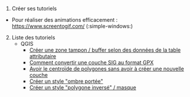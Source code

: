 1. Créer ses tutoriels

- Pour réaliser des animations efficacement : https://www.screentogif.com/ (:simple-windows:)

2. Liste des tutoriels
    - QGIS
        - [Créer une zone tampon / buffer selon des données de la table attributaire](./qgis_buffer_parametrique.md)
        - [Comment convertir une couche SIG au format GPX](./qgis_conversion_couche_gpx.md)
        - [Avoir le centroïde de polygones sans avoir à créer une nouvelle couche
](./qgis_style_centroide_pour_polygones.md)
        - [Créer un style "ombre portée"](./qgis_style_ombre_portee.md)
        - [Créer un style "polygone inversé" / masque](./qgis_style_polygone_inverse.md)
